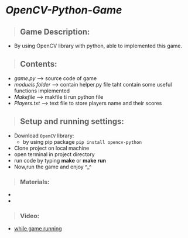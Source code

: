 # *OpenCV-Python-Game*
> ## Game Description:
   * By using OpenCV library with python, able to implemented this game.
   
> ## Contents:
   * _game.py_ --> source code of game
   * _moduels folder_ --> contain helper.py file taht contain some useful functions implemented 
   * _Makefile_ --> makfile ti run python file
   * _Players.txt_ --> text file to store players name and their scores
   
> ## Setup and running settings:
   * Download `OpenCV` library:
        * by using pip package `pip install opencv-python`
   * Clone project on local machine 
   * open terminal in project directory
   * run code by typing **make** or **make run**
   * Now,run the game and enjoy  ^_^

> ### Materials:
   *  
   *
> ### Video:
  * <a href="">
            while game running
   </a>
